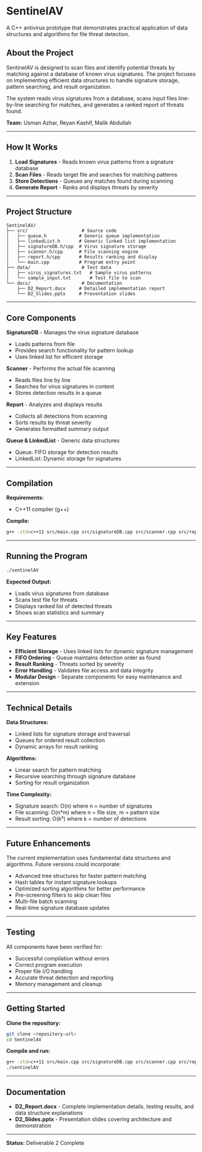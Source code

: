 # SentinelAV

A C++ antivirus prototype that demonstrates practical application of data structures and algorithms for file threat detection.

## About the Project

SentinelAV is designed to scan files and identify potential threats by matching against a database of known virus signatures. The project focuses on implementing efficient data structures to handle signature storage, pattern searching, and result organization.

The system reads virus signatures from a database, scans input files line-by-line searching for matches, and generates a ranked report of threats found.

**Team:** Usman Azhar, Reyan Kashif, Malik Abdullah

---

## How It Works

1. **Load Signatures** - Reads known virus patterns from a signature database
2. **Scan Files** - Reads target file and searches for matching patterns
3. **Store Detections** - Queues any matches found during scanning
4. **Generate Report** - Ranks and displays threats by severity

---

## Project Structure

```
SentinelAV/
├── src/                    # Source code
│   ├── queue.h            # Generic queue implementation
│   ├── linkedList.h       # Generic linked list implementation
│   ├── signatureDB.h/cpp  # Virus signature storage
│   ├── scanner.h/cpp      # File scanning engine
│   ├── report.h/cpp       # Results ranking and display
│   └── main.cpp           # Program entry point
├── data/                   # Test data
│   ├── virus_signatures.txt   # Sample virus patterns
│   └── sample_input.txt       # Test file to scan
└── docs/                   # Documentation
    ├── D2_Report.docx     # Detailed implementation report
    └── D2_Slides.pptx     # Presentation slides
```

---

## Core Components

**SignatureDB** - Manages the virus signature database
- Loads patterns from file
- Provides search functionality for pattern lookup
- Uses linked list for efficient storage

**Scanner** - Performs the actual file scanning
- Reads files line by line
- Searches for virus signatures in content
- Stores detection results in a queue

**Report** - Analyzes and displays results
- Collects all detections from scanning
- Sorts results by threat severity
- Generates formatted summary output

**Queue & LinkedList** - Generic data structures
- Queue: FIFO storage for detection results
- LinkedList: Dynamic storage for signatures

---

## Compilation

**Requirements:**
- C++11 compiler (g++)

**Compile:**
```bash
g++ -std=c++11 src/main.cpp src/signatureDB.cpp src/scanner.cpp src/report.cpp -o sentinelAV
```

---

## Running the Program

```bash
./sentinelAV
```

**Expected Output:**
- Loads virus signatures from database
- Scans test file for threats
- Displays ranked list of detected threats
- Shows scan statistics and summary

---

## Key Features

- **Efficient Storage** - Uses linked lists for dynamic signature management
- **FIFO Ordering** - Queue maintains detection order as found
- **Result Ranking** - Threats sorted by severity
- **Error Handling** - Validates file access and data integrity
- **Modular Design** - Separate components for easy maintenance and extension

---

## Technical Details

**Data Structures:**
- Linked lists for signature storage and traversal
- Queues for ordered result collection
- Dynamic arrays for result ranking

**Algorithms:**
- Linear search for pattern matching
- Recursive searching through signature database
- Sorting for result organization

**Time Complexity:**
- Signature search: O(n) where n = number of signatures
- File scanning: O(n*m) where n = file size, m = pattern size
- Result sorting: O(k²) where k = number of detections

---

## Future Enhancements

The current implementation uses fundamental data structures and algorithms. Future versions could incorporate:

- Advanced tree structures for faster pattern matching
- Hash tables for instant signature lookups
- Optimized sorting algorithms for better performance
- Pre-screening filters to skip clean files
- Multi-file batch scanning
- Real-time signature database updates

---

## Testing

All components have been verified for:
- Successful compilation without errors
- Correct program execution
- Proper file I/O handling
- Accurate threat detection and reporting
- Memory management and cleanup

---

## Getting Started

**Clone the repository:**
```bash
git clone <repository-url>
cd SentinelAV
```

**Compile and run:**
```bash
g++ -std=c++11 src/main.cpp src/signatureDB.cpp src/scanner.cpp src/report.cpp -o sentinelAV
./sentinelAV
```

---

## Documentation

- **D2_Report.docx** - Complete implementation details, testing results, and data structure explanations
- **D2_Slides.pptx** - Presentation slides covering architecture and demonstration

---

**Status:** Deliverable 2 Complete
